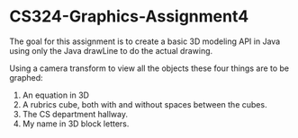 CS324-Graphics-Assignment4
==========================

The goal for this assignment is to create a basic 3D modeling API in Java using only the Java drawLine to do the actual drawing.

Using a camera transform to view all the objects these four things are to be graphed:

1. An equation in 3D
2. A rubrics cube, both with and without spaces between the cubes.
3. The CS department hallway.
4. My name in 3D block letters.
